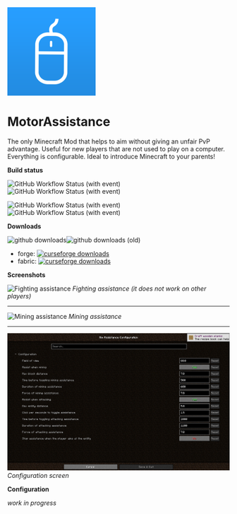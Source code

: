 <img src=".github/assets/motor-assistance-icon.png" alt="drawing" width="200"/>

# MotorAssistance

The only Minecraft Mod that helps to aim without giving an unfair PvP advantage. Useful for new players that are
not used to play on a computer. Everything is configurable. Ideal to introduce Minecraft to your parents!

**Build status**

![GitHub Workflow Status (with event)](https://img.shields.io/github/actions/workflow/status/lilmods/aim-assistance/build-fabric.yml?style=for-the-badge&logo=gradle&label=fabric%20build)![GitHub Workflow Status (with event)](https://img.shields.io/github/actions/workflow/status/lilmods/aim-assistance/release-fabric.yml?style=for-the-badge&logo=flatpak&logoColor=white&label=fabric%20release)

![GitHub Workflow Status (with event)](https://img.shields.io/github/actions/workflow/status/lilmods/aim-assistance/build-forge.yml?style=for-the-badge&logo=gradle&label=forge%20build)![GitHub Workflow Status (with event)](https://img.shields.io/github/actions/workflow/status/lilmods/aim-assistance/release-forge.yml?style=for-the-badge&logo=flatpak&logoColor=white&label=forge%20release)

**Downloads**

![github downloads](https://img.shields.io/github/downloads/lilmods/aim-assistance/total.svg?label=Github%20downloads&logo=github&style=for-the-badge)![github downloads (old)](https://img.shields.io/github/downloads/lilgallon/aimassistancemod/total.svg?label=Github%20downloads%20(old%20repo)&logo=github&style=for-the-badge)

- forge: [![curseforge downloads](http://cf.way2muchnoise.eu/full_399201_downloads.svg)](https://www.curseforge.com/minecraft/mc-mods/aim-assistance)
- fabric: [![curseforge downloads](http://cf.way2muchnoise.eu/full_676747_downloads.svg)](https://www.curseforge.com/minecraft/mc-mods/aim-assistance-fabric)

**Screenshots**

![Fighting assistance](.github/assets/motorassistance-fighting.gif)
_Fighting assistance (it does not work on other players)_

---

![Mining assistance](.github/assets/motorassistance-mining.gif)
_Mining assistance_

---

![MotorAssistance config](.github/assets/motorassistance-config.png)
_Configuration screen_

**Configuration**

_work in progress_
